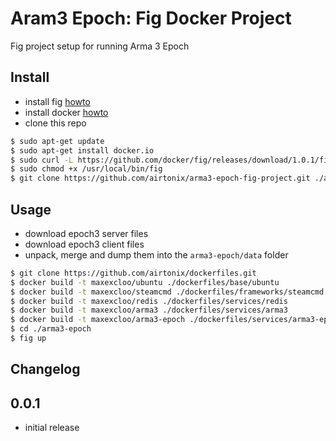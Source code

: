Aram3 Epoch: Fig Docker Project
=======================

Fig project setup for running Arma 3 Epoch


## Install

- install fig [howto](http://www.fig.sh/install.html)
- install docker [howto](https://docs.docker.com/installation/ubuntulinux/)
- clone this repo

```bash
$ sudo apt-get update
$ sudo apt-get install docker.io
$ sudo curl -L https://github.com/docker/fig/releases/download/1.0.1/fig-`uname -s`-`uname -m` > /usr/local/bin/fig
$ sudo chmod +x /usr/local/bin/fig
$ git clone https://github.com/airtonix/arma3-epoch-fig-project.git ./arma3-epoch
```

## Usage

- download epoch3 server files
- download epoch3 client files
- unpack, merge and dump them into the `arma3-epoch/data` folder

```bash
$ git clone https://github.com/airtonix/dockerfiles.git 
$ docker build -t maxexcloo/ubuntu ./dockerfiles/base/ubuntu
$ docker build -t maxexcloo/steamcmd ./dockerfiles/frameworks/steamcmd
$ docker build -t maxexcloo/redis ./dockerfiles/services/redis
$ docker build -t maxexcloo/arma3 ./dockerfiles/services/arma3
$ docker build -t maxexcloo/arma3-epoch ./dockerfiles/services/arma3-epoch
$ cd ./arma3-epoch
$ fig up
```


## Changelog

0.0.1
-----

 - initial release